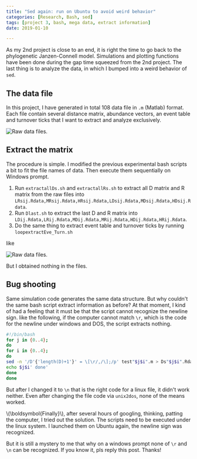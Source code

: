 ```yaml
---
title: "Sed again: run on Ubuntu to avoid weird behavior"
categories: [Research, Bash, sed]
tags: [project 3, bash, mega data, extract information]
date: 2019-01-10

---
```


As my 2nd project is close to an end, it is right the time to go back to the phylogenetic Janzen-Connell model. Simulations and plotting functions have been done during the gap time squeezed from the 2nd project. The last thing is to analyze the data, in which I bumped into a weird behavior of `sed`. 

<!--more-->

## The data file
In this project, I have generated in total 108 data file in `.m` (Matlab) format. Each file contain several distance matrix, abundance vectors, an event table and turnover ticks that I want to extract and analyze exclusively. 

![Raw data files.](mfiles.png)

## Extract the matrix
The procedure is simple. I modified the previous experimental bash scripts a bit to fit the file names of data. Then execute them sequentially on Windows prompt.

1. Run `extractallDs.sh` and `extractallRs.sh` to extract all D matrix and R matrix from the raw files into `LRsij.Rdata,MRsij.Rdata,HRsij.Rdata,LDsij.Rdata,MDsij.Rdata,HDsij.Rdata`.
2. Run `Dlast.sh` to extract the last D and R matrix into `LDij.Rdata,LRij.Rdata,MDij.Rdata,MRij.Rdata,HDij.Rdata,HRij.Rdata`.
3. Do the same thing to extract event table and turnover ticks by running `loopextractEve_Turn.sh`

like 

![Raw data files.](rdatafiles.png)

But I obtained nothing in the files. 

## Bug shooting
Same simulation code generates the same data structure. But why couldn't the same bash script extract information as before? At that moment, I kind of had a feeling that it must be that the script cannot recognize the newline sign. like the following, if the computer cannot match `\r`, which is the code for the newline under windows and DOS, the script extracts nothing. 
 
```bash
#!/bin/bash
for j in {0..4};
do
for i in {0..4};
do 
sed -n '/D'{'length(D)+1'}' = \[\r/,/\];/p' test"$j$i".m > Ds"$j$i".Rdata
echo $j$i' done'
done
done
```

But after I changed it to `\n` that is the right code for a linux file, it didn't work neither. Even after changing the file code via `unix2dos`, none of the means worked.

\\(\boldsymbol{Finally}\\), after several hours of googling, thinking, patting the computer, I tried out the solution. The scripts need to be executed under the linux system. I launched them on Ubuntu again, the newline sign was recognized. 

But it is still a mystery to me that why on a windows prompt none of `\r` and `\n` can be recognized. If you know it, pls reply this post. Thanks!